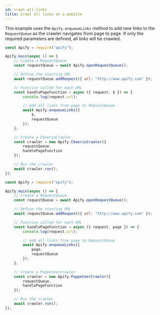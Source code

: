 ```yaml
---
id: crawl-all-links
title: Crawl all links on a website
---
```


This example uses the `Apify.enqueueLinks` method to add new links to the `RequestQueue` as the crawler navigates from page to page. If only the required parameters are defined, all links will be crawled.

<!--DOCUSAURUS_CODE_TABS-->

<!-- CheerioCrawler -->

```javascript
const Apify = require("apify");

Apify.main(async () => {
    // Create a RequestQueue
    const requestQueue = await Apify.openRequestQueue();

    // Define the starting URL
    await requestQueue.addRequest({ url: "http://www.apify.com" });

    // Function called for each URL
    const handlePageFunction = async ({ request, $ }) => {
        console.log(request.url);

        // Add all links from page to RequestQueue
        await Apify.enqueueLinks({
            $,
            requestQueue
        });
    };

    // Create a CheerioCrawler
    const crawler = new Apify.CheerioCrawler({
        requestQueue,
        handlePageFunction
    });

    // Run the crawler
    await crawler.run();
});
```

<!-- PuppeteerCrawler -->

```javascript
const Apify = require("apify");

Apify.main(async () => {
    // Create a RequestQueue
    const requestQueue = await Apify.openRequestQueue();

    // Define the starting URL
    await requestQueue.addRequest({ url: "http://www.apify.com" });

    // Function called for each URL
    const handlePageFunction = async ({ request, page }) => {
        console.log(request.url);

        // Add all links from page to RequestQueue
        await Apify.enqueueLinks({
            page,
            requestQueue
        });
    };

    // Create a PuppeteerCrawler
    const crawler = new Apify.PuppeteerCrawler({
        requestQueue,
        handlePageFunction
    });

    // Run the crawler
    await crawler.run();
});
```

<!--END_DOCUSAURUS_CODE_TABS-->
